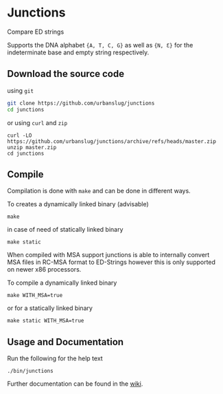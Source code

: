 # Junctions

Compare ED strings

Supports the DNA alphabet `{A, T, C, G}` as well as `{N, Ɛ}` for the indeterminate base and empty string respectively.

## Download the source code
using `git`
```sh
git clone https://github.com/urbanslug/junctions
cd junctions
```

or using `curl` and `zip`
```
curl -LO https://github.com/urbanslug/junctions/archive/refs/heads/master.zip
unzip master.zip
cd junctions
```

## Compile

Compilation is done with `make` and can be done in different ways.

To creates a dynamically linked binary (advisable)
```
make
```

in case of need of statically linked binary
```
make static
```


When compiled with MSA support junctions is able to internally convert MSA 
files in RC-MSA format to ED-Strings however this is only supported on newer 
x86 processors.

To compile a dynamically linked binary
```
make WITH_MSA=true
```

or for a statically linked binary
```
make static WITH_MSA=true
```

## Usage and Documentation
Run the following for the help text

```
./bin/junctions
```

Further documentation can be found in the [wiki](https://github.com/urbanslug/junctions/wiki).
